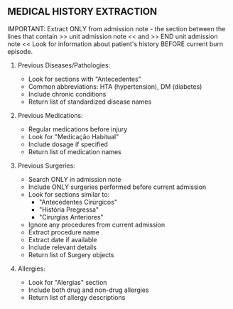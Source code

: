 MEDICAL HISTORY EXTRACTION
-------------------------

IMPORTANT: Extract ONLY from admission note - the section between the lines that contain >> unit admission note << and >> END unit admission note <<
Look for information about patient's history BEFORE current burn episode.

1. Previous Diseases/Pathologies:
   - Look for sections with "Antecedentes"
   - Common abbreviations: HTA (hypertension), DM (diabetes)
   - Include chronic conditions
   - Return list of standardized disease names

2. Previous Medications:
   - Regular medications before injury
   - Look for "Medicação Habitual"
   - Include dosage if specified
   - Return list of medication names

3. Previous Surgeries:
   - Search ONLY in admission note
   - Include ONLY surgeries performed before current admission
   - Look for sections similar to:
     * "Antecedentes Cirúrgicos"
     * "História Pregressa"
     * "Cirurgias Anteriores"
   - Ignore any procedures from current admission
   - Extract procedure name
   - Extract date if available
   - Include relevant details
   - Return list of Surgery objects

4. Allergies:
   - Look for "Alergias" section
   - Include both drug and non-drug allergies
   - Return list of allergy descriptions
